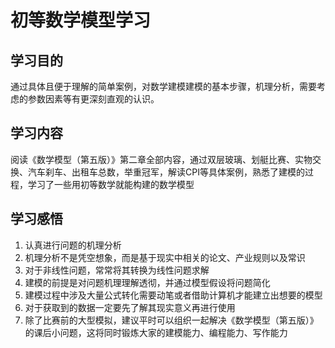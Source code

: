 # 初等数学模型学习
## 学习目的
通过具体且便于理解的简单案例，对数学建模建模的基本步骤，机理分析，需要考虑的参数因素等有更深刻直观的认识。
## 学习内容
阅读《数学模型（第五版）》第二章全部内容，通过双层玻璃、划艇比赛、实物交换、汽车刹车、出租车总数，举重冠军，解读CPI等具体案例，熟悉了建模的过程，学习了一些用初等数学就能构建的数学模型
## 学习感悟
1. 认真进行问题的机理分析
2. 机理分析不是凭空想象，而是基于现实中相关的论文、产业规则以及常识
3. 对于非线性问题，常常将其转换为线性问题求解
4. 建模的前提是对问题机理理解透彻，并通过模型假设将问题简化
5. 建模过程中涉及大量公式转化需要动笔或者借助计算机才能建立出想要的模型
6. 对于获取到的数据一定要先了解其现实意义再进行使用
7. 除了比赛前的大型模拟，建议平时可以组织一起解决《数学模型（第五版）》的课后小问题，这将同时锻炼大家的建模能力、编程能力、写作能力